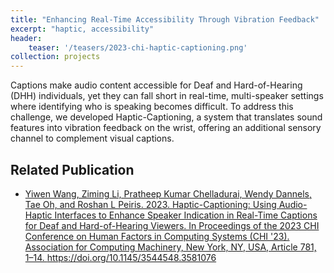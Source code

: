 ```yaml
---
title: "Enhancing Real-Time Accessibility Through Vibration Feedback"
excerpt: "haptic, accessibility"
header:
    teaser: '/teasers/2023-chi-haptic-captioning.png'
collection: projects
---
```


Captions make audio content accessible for Deaf and Hard-of-Hearing (DHH) individuals, yet they can fall short in real-time, multi-speaker settings where identifying who is speaking becomes difficult. To address this challenge, we developed Haptic-Captioning, a system that translates sound features into vibration feedback on the wrist, offering an additional sensory channel to complement visual captions.

## Related Publication

- <a href="https://dl.acm.org/doi/10.1145/3544548.3581076" target="_blank" rel="noopener noreferrer">Yiwen Wang, Ziming Li, Pratheep Kumar Chelladurai, Wendy Dannels, Tae Oh, and Roshan L Peiris. 2023. Haptic-Captioning: Using Audio-Haptic Interfaces to Enhance Speaker Indication in Real-Time Captions for Deaf and Hard-of-Hearing Viewers. In Proceedings of the 2023 CHI Conference on Human Factors in Computing Systems (CHI '23). Association for Computing Machinery, New York, NY, USA, Article 781, 1–14. https://doi.org/10.1145/3544548.3581076</a>
